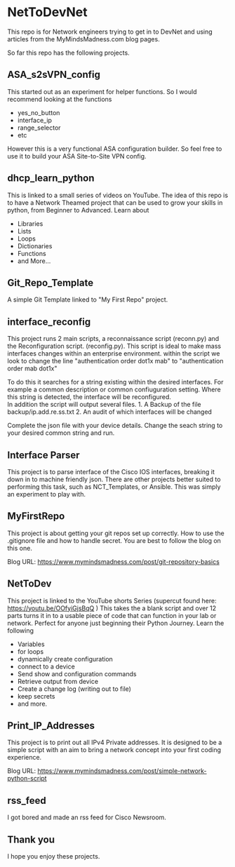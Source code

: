 # NetToDevNet
This repo is for Network engineers trying to get in to DevNet and using articles from the MyMindsMadness.com blog pages. 

So far this repo has the following projects. 

## ASA_s2sVPN_config

This started out as an experiment for helper functions. So I would recommend looking at the functions

 - yes_no_button
 - interface_ip
 - range_selector
 - etc

However this is a very functional ASA configuration builder. So feel free to use it to build your ASA Site-to-Site VPN config.

## dhcp_learn_python

This is linked to a small series of videos on YouTube. The idea of this repo is to have a Network Theamed project that can be used to grow your skills in python, from Beginner to Advanced. 
Learn about 

 - Libraries
 - Lists
 - Loops
 - Dictionaries
 - Functions
 - and More...

## Git_Repo_Template

A simple Git Template linked to "My First Repo" project.

## interface_reconfig

This project runs 2 main scripts, a reconnaissance script (reconn.py) and the Reconfiguration script. (reconfig.py). 
This script is ideal to make mass interfaces changes within an enterprise environment. within the script we look to change the line 
    "authentication order dot1x mab" to "authentication order mab dot1x"

To do this it searches for a string existing within the desired interfaces. 
For example a common description or common confiuguration setting. Where this string is detected, the interface will be reconfigured.  
In addition the script will output several files. 
    1. A Backup of the file backup/ip.add.re.ss.txt
    2. An audit of which interfaces will be changed

Complete the json file with your device details. 
Change the seach string to your desired common string and run. 

## Interface Parser

This project is to parse interface of the Cisco IOS interfaces, breaking it down in to machine friendly json. 
There are other projects better suited to performing this task, such as NCT_Templates, or Ansible. This was simply an experiment to play with.

## MyFirstRepo

This project is about getting your git repos set up correctly. How to use the .gitignore file and how to handle secret. You are best to follow the blog on this one. 

Blog URL: https://www.mymindsmadness.com/post/git-repository-basics 

## NetToDev

This project is linked to the YouTube shorts Series (supercut found here: https://youtu.be/OOfyiGjsBqQ )
This takes the a blank script and over 12 parts turns it in to a usable piece of code that can function in your lab or network. 
Perfect for anyone just beginning their Python Journey. 
Learn the following 

 - Variables
 - for loops
 - dynamically create configuration
 - connect to a device
 - Send show and configuration commands 
 - Retrieve output from device
 - Create a change log (writing out to file)
 - keep secrets 
 - and more. 

## Print_IP_Addresses

This project is to print out all IPv4 Private addresses. It is designed to be a simple script with an aim to bring a network concept into your first coding experience. 

Blog URL: https://www.mymindsmadness.com/post/simple-network-python-script

## rss_feed 

I got bored and made an rss feed for Cisco Newsroom.

## Thank you

I hope you enjoy these projects. 
